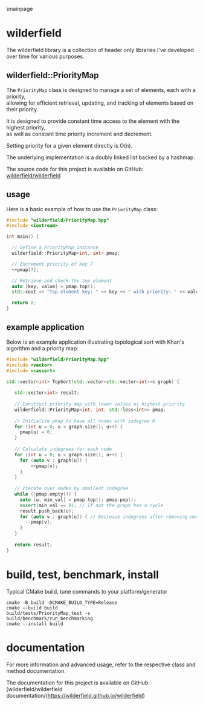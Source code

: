 \mainpage

# wilderfield
The wilderfield library is a collection of header only libraries I've developed over time for various purposes.

## wilderfield::PriorityMap
The `PriorityMap` class is designed to manage a set of elements, each with a priority,  
allowing for efficient retrieval, updating, and tracking of elements based on their priority.  
  
It is designed to provide constant time access to the element with the highest priority,  
as well as constant time priority increment and decrement.  
  
Setting priority for a given element directly is O(n).  
  
The underlying implementation is a doubly linked list backed by a hashmap.  
  
The source code for this project is available on GitHub: [wilderfield/wilderfield](https://github.com/wilderfield/wilderfield)

## usage
Here is a basic example of how to use the `PriorityMap` class:
```cpp
#include "wilderfield/PriorityMap.hpp"
#include <iostream>

int main() {

  // Define a PriorityMap instance
  wilderfield::PriorityMap<int, int> pmap;

  // Increment priority of key 7
  ++pmap[7];

  // Retrieve and check the top element
  auto [key, value] = pmap.top();
  std::cout << "Top element key: " << key << " with priority: " << value << std::endl;

  return 0;
}
```

## example application

Below is an example application illustrating topological sort with Khan's algorithm and a priority map:

```cpp
#include "wilderfield/PriorityMap.hpp"
#include <vector>
#include <cassert>

std::vector<int> TopSort(std::vector<std::vector<int>>& graph) {
 
   std::vector<int> result;
 
   // Construct priority map with lower values as highest priority
   wilderfield::PriorityMap<int, int, std::less<int>> pmap;
 
   // Initialize pmap to have all nodes with indegree 0
   for (int u = 0; u < graph.size(); u++) {
     pmap[u] = 0;
   }
 
   // Calculate indegrees for each node
   for (int u = 0; u < graph.size(); u++) {
     for (auto v : graph[u]) {
         ++pmap[v];
     }
   }
 
   // Iterate over nodes by smallest indegree
   while (!pmap.empty()) {
     auto [u, min_val] = pmap.top(); pmap.pop();
     assert(min_val == 0); // If not the graph has a cycle
     result.push_back(u);
     for (auto v : graph[u]) { // Decrease indegrees after removing node u
       --pmap[v];
     }
   }
 
   return result;
}
```

# build, test, benchmark, install
Typical CMake build, tune commands to your platform/generator
```
cmake -B build -DCMAKE_BUILD_TYPE=Release
cmake —-build build
build/tests/PriorityMap_test -s
build/benchmark/run_benchmarking
cmake --install build
```

# documentation 
For more information and advanced usage, refer to the respective class and method documentation.  
  
The documentation for this project is available on GitHub: [wilderfield/wilderfield documentation/(https://wilderfield.github.io/wilderfield)
